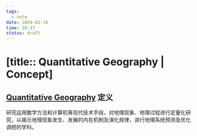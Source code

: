 ```yaml
---
tags:
  - note
date: 2024-02-16
time: 16:37
status: draft
---
```


# [title:: Quantitative Geography | Concept]

## [Quantitative Geography](@quantitative_geography.md) 定义

研究运用数学方法和计算机等现代技术手段，对地理现象、地理过程进行定量化研究，以揭示地理现象发生、发展的内在机制及演化规律，进行地理系统预测及优化调控的学科。
